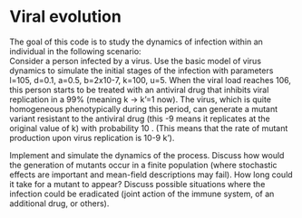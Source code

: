 # Viral evolution

The goal of this code is to study the dynamics of infection within an individual in the following scenario:  
Consider a person infected by a virus. Use the basic model of virus dynamics to simulate the initial stages of the infection with parameters l=105, d=0.1, a=0.5, b=2x10-7, k=100, u=5.
When the viral load reaches 106, this person starts to be treated with an antiviral drug that inhibits viral replication in a 99% (meaning k → k’=1 now). The virus, which is quite homogeneous phenotypically during this period, can generate a mutant variant resistant to the antiviral drug (this -9 means it replicates at the original value of k) with probability 10 . (This means that the rate of mutant production upon virus replication is 10-9 k’).  

Implement and simulate the dynamics of the process. Discuss how would the generation of mutants occur in a finite population (where stochastic effects are important and mean-field descriptions may fail). How long could it take for a mutant to appear?
Discuss possible situations where the infection could be eradicated (joint action of the immune system, of an additional drug, or others).
